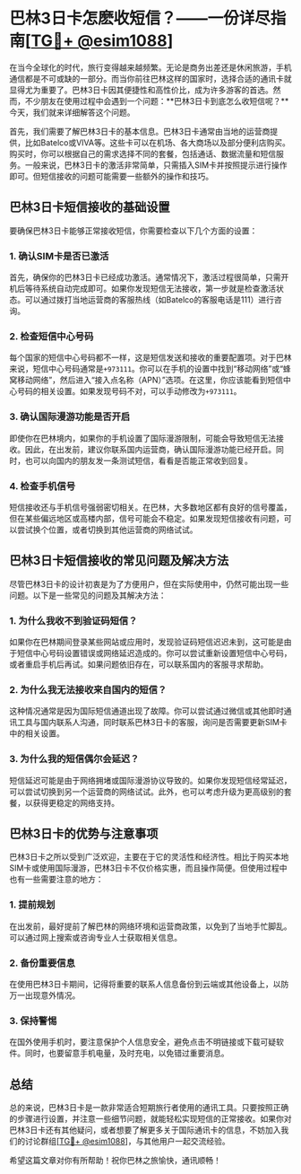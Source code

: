 # 巴林3日卡怎麽收短信？——一份详尽指南[[TG💪+ @esim1088](https://t.me/s/esim1088)]

在当今全球化的时代，旅行变得越来越频繁。无论是商务出差还是休闲旅游，手机通信都是不可或缺的一部分。而当你前往巴林这样的国家时，选择合适的通讯卡就显得尤为重要了。巴林3日卡因其便捷性和高性价比，成为许多游客的首选。然而，不少朋友在使用过程中会遇到一个问题：**巴林3日卡到底怎么收短信呢？**今天，我们就来详细解答这个问题。

首先，我们需要了解巴林3日卡的基本信息。巴林3日卡通常由当地的运营商提供，比如Batelco或VIVA等。这些卡可以在机场、各大商场以及部分便利店购买。购买时，你可以根据自己的需求选择不同的套餐，包括通话、数据流量和短信服务。一般来说，巴林3日卡的激活非常简单，只需插入SIM卡并按照提示进行操作即可。但短信接收的问题可能需要一些额外的操作和技巧。

## 巴林3日卡短信接收的基础设置

要确保巴林3日卡能够正常接收短信，你需要检查以下几个方面的设置：

### 1. **确认SIM卡是否已激活**
   首先，确保你的巴林3日卡已经成功激活。通常情况下，激活过程很简单，只需开机后等待系统自动完成即可。如果你发现短信无法接收，第一步就是检查激活状态。可以通过拨打当地运营商的客服热线（如Batelco的客服电话是111）进行咨询。

### 2. **检查短信中心号码**
   每个国家的短信中心号码都不一样，这是短信发送和接收的重要配置项。对于巴林来说，短信中心号码通常是`+973111`。你可以在手机的设置中找到“移动网络”或“蜂窝移动网络”，然后进入“接入点名称（APN）”选项。在这里，你应该能看到短信中心号码的相关设置。如果发现号码不对，可以手动修改为`+973111`。

### 3. **确认国际漫游功能是否开启**
   即使你在巴林境内，如果你的手机设置了国际漫游限制，可能会导致短信无法接收。因此，在出发前，建议你联系国内运营商，确认国际漫游功能已经开启。同时，也可以向国内的朋友发一条测试短信，看看是否能正常收到回复。

### 4. **检查手机信号**
   短信接收还与手机信号强弱密切相关。在巴林，大多数地区都有良好的信号覆盖，但在某些偏远地区或高楼内部，信号可能会不稳定。如果发现短信接收有问题，可以尝试换个位置，或者切换到其他运营商的网络试试。

## 巴林3日卡短信接收的常见问题及解决方法

尽管巴林3日卡的设计初衷是为了方便用户，但在实际使用中，仍然可能出现一些问题。以下是一些常见的问题及其解决方法：

### 1. **为什么我收不到验证码短信？**
   如果你在巴林期间登录某些网站或应用时，发现验证码短信迟迟未到，这可能是由于短信中心号码设置错误或网络延迟造成的。你可以尝试重新设置短信中心号码，或者重启手机后再试。如果问题依旧存在，可以联系国内的客服寻求帮助。

### 2. **为什么我无法接收来自国内的短信？**
   这种情况通常是因为国际短信通道出现了故障。你可以尝试通过微信或其他即时通讯工具与国内联系人沟通，同时联系巴林3日卡的客服，询问是否需要更新SIM卡中的相关设置。

### 3. **为什么我的短信偶尔会延迟？**
   短信延迟可能是由于网络拥堵或国际漫游协议导致的。如果你发现短信经常延迟，可以尝试切换到另一个运营商的网络试试。此外，也可以考虑升级为更高级别的套餐，以获得更稳定的网络支持。

## 巴林3日卡的优势与注意事项

巴林3日卡之所以受到广泛欢迎，主要在于它的灵活性和经济性。相比于购买本地SIM卡或使用国际漫游，巴林3日卡不仅价格实惠，而且操作简便。但使用过程中也有一些需要注意的地方：

### 1. **提前规划**
   在出发前，最好提前了解巴林的网络环境和运营商政策，以免到了当地手忙脚乱。可以通过网上搜索或咨询专业人士获取相关信息。

### 2. **备份重要信息**
   在使用巴林3日卡期间，记得将重要的联系人信息备份到云端或其他设备上，以防万一出现意外情况。

### 3. **保持警惕**
   在国外使用手机时，要注意保护个人信息安全，避免点击不明链接或下载可疑软件。同时，也要留意手机电量，及时充电，以免错过重要消息。

## 总结

总的来说，巴林3日卡是一款非常适合短期旅行者使用的通讯工具。只要按照正确的步骤进行设置，并注意一些细节问题，就能轻松实现短信的正常接收。如果你对巴林3日卡还有其他疑问，或者想要了解更多关于国际通讯卡的信息，不妨加入我们的讨论群组[[TG💪+ @esim1088](https://t.me/s/esim1088)]，与其他用户一起交流经验。

希望这篇文章对你有所帮助！祝你巴林之旅愉快，通讯顺畅！